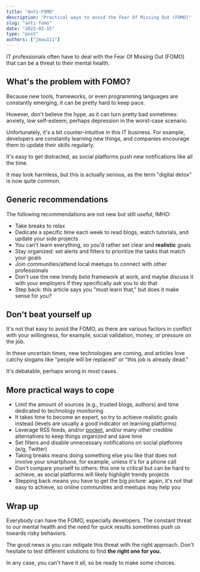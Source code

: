 ```yaml
---
title: "Anti-FOMO"
description: "Practical ways to avoid the Fear Of Missing Out (FOMO)"
slug: "anti-fomo"
date: "2023-02-15"
type: "post"
authors: ["jmau111"]
---
```


IT professionals often have to deal with the Fear Of Missing Out (FOMO) that can be a threat to their mental health.

## What's the problem with FOMO?

Because new tools, frameworks, or even programming languages are constantly emerging, it can be pretty hard to keep pace.

However, don't believe the hype, as it can turn pretty bad sometimes: anxiety, low self-esteem, perhaps depression in the worst-case scenario.

Unfortunately, it's a bit counter-intuitive in this IT business. For example, developers are constantly learning new things, and companies encourage them to update their skills regularly.

It's easy to get distracted, as social platforms push new notifications like all the time.

It may look harmless, but this is actually serious, as the term "digital detox" is now quite common. 

## Generic recommendations

The following recommendations are not new but still useful, IMHO:

* Take breaks to relax
* Dedicate a specific time each week to read blogs, watch tutorials, and update your side projects
* You can't learn everything, so you'd rather set clear and **realistic** goals
* Stay organized: set alerts and filters to prioritize the tasks that match your goals
* Join communities/attend local meetups to connect with other professionals
* Don't use the new trendy _beta_ framework at work, and maybe discuss it with your employers if they specifically ask you to do that
* Step back: this article says you "must learn that," but does it make sense for you?

## Don't beat yourself up

It's not that easy to avoid the FOMO, as there are various factors in conflict with your willingness, for example, social validation, money, or pressure on the job.

In these uncertain times, new technologies are coming, and articles love catchy slogans like "people will be replaced" or "this job is already dead."

It's debatable, perhaps wrong in most cases.

## More practical ways to cope

* Limit the amount of sources (e.g., trusted blogs, authors) and time dedicated to technology monitoring
* It takes time to become an expert, so try to achieve realistic goals instead (levels are usually a good indicator on learning platforms)
* Leverage RSS feeds, and/or [pocket](https://getpocket.com/en/), and/or many other credible alternatives to keep things organized and save time
* Set filters and disable unnecessary notifications on social platforms (e/g, Twitter)
* Taking breaks means doing something else you like that does not involve your smartphone, for example, unless it's for a phone call
* Don't compare yourself to others: this one is critical but can be hard to achieve, as social platforms will likely highlight trendy projects
* Stepping back means you have to get the big picture: again, it's not that easy to achieve, so online communities and meetups may help you

## Wrap up

Everybody can have the FOMO, especially developers. The constant threat to our mental health and the need for quick results sometimes push us towards risky behaviors.

The good news is you can mitigate this threat with the right approach. Don't hesitate to test different solutions to find **the right one for you.**

In any case, you can't have it all, so be ready to make some choices.
